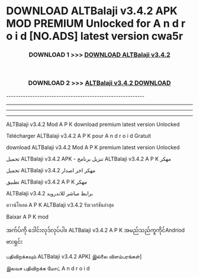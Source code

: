 # DOWNLOAD ALTBalaji v3.4.2 APK MOD PREMIUM Unlocked for A n d r o i d [NO.ADS] latest version cwa5r 



<div align="center">

<h3>DOWNLOAD 1 >>> <a href="https://getmod2.web.app/?judul=ALTBalaji v3.4.2">DOWNLOAD ALTBalaji v3.4.2</a></h3><br>

<h3>DOWNLOAD 2 >>> <a href="https://getmod2.web.app/?judul=ALTBalaji v3.4.2">ALTBalaji v3.4.2 DOWNLOAD </a></h3>

</div>
----------------------------------------------------------

----------------------------------------------------------

----------------------------------------------------------

----------------------------------------------------------

ALTBalaji v3.4.2 Mod A P K download premium latest version Unlocked

Télécharger ALTBalaji v3.4.2 A P K pour A n d r o i d Gratuit

download ALTBalaji v3.4.2 Mod A P K premium latest version Unlocked

تحميل ALTBalaji v3.4.2 APK - تنزيل برنامج ALTBalaji v3.4.2 A P K مهكر

تحميل ALTBalaji v3.4.2 مهكر اخر اصدار

تطبيق ALTBalaji v3.4.2 A P K مهكر

ALTBalaji v3.4.2 برابط مباشر للاندرويد

ดาวน์โหลด A P K ALTBalaji v3.4.2 รับเวอร์ชันล่าสุด

Baixar A P K mod

အက်ပ်ကို ဒေါင်းလုဒ်လုပ်ပါ။ ALTBalaji v3.4.2 A P K အမည်သည်ကူကိုင်Andriod ဗားရှင်း

பதிவிறக்கவும் ALTBalaji v3.4.2 APK[ இல்லை விளம்பரங்கள்] 
 
இலவச பதிவிறக்க மோட் A n d r o i d



